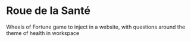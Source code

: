 # Roue de la Santé

Wheels of Fortune game to inject in a website, with questions around the theme of health in workspace
